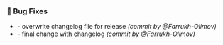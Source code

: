 ### :bug: Bug Fixes
- [](https://github.com/Farrukh-Olimov/Project-Python/commit/0e232692979f5c407b6d8e2c3ce4ee689c5d4ee1) - overwrite changelog file for release *(commit by @Farrukh-Olimov)*
- [](https://github.com/Farrukh-Olimov/Project-Python/commit/3366fcd3cd46c8eea48e7bbed8ca3f24824ccf43) - final change with changelog *(commit by @Farrukh-Olimov)*

